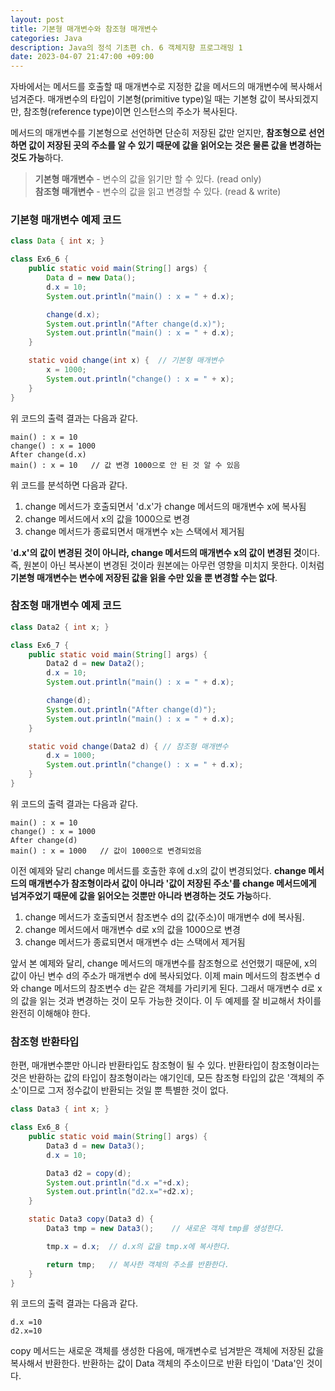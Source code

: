 ```yaml
---
layout: post
title: 기본형 매개변수와 참조형 매개변수
categories: Java
description: Java의 정석 기초편 ch. 6 객체지향 프로그래밍 1
date: 2023-04-07 21:47:00 +09:00
---
```

자바에서는 메서드를 호출할 때 매개변수로 지정한 값을 메서드의 매개변수에 복사해서 넘겨준다. 매개변수의 타입이 기본형(primitive type)일 때는 기본형 값이 복사되겠지만, 참조형(reference type)이면 인스턴스의 주소가 복사된다.

메서드의 매개변수를 기본형으로 선언하면 단순히 저장된 값만 얻지만, **참조형으로 선언하면 값이 저장된 곳의 주소를 알 수 있기 때문에 값을 읽어오는 것은 물론 값을 변경하는 것도 가능**하다.

> **기본형 매개변수** - 변수의 값을 읽기만 할 수 있다. (read only)\
> **참조형 매개변수** - 변수의 값을 읽고 변경할 수 있다. (read & write)


### 기본형 매개변수 예제 코드

```java
class Data { int x; }

class Ex6_6 {
	public static void main(String[] args) {
		Data d = new Data();
		d.x = 10;
		System.out.println("main() : x = " + d.x);

		change(d.x);
		System.out.println("After change(d.x)");
		System.out.println("main() : x = " + d.x);
	}

	static void change(int x) {  // 기본형 매개변수
		x = 1000;
		System.out.println("change() : x = " + x);
	}
}
```

위 코드의 출력 결과는 다음과 같다.

```
main() : x = 10
change() : x = 1000
After change(d.x)
main() : x = 10   // 값 변경 1000으로 안 된 것 알 수 있음
```

위 코드를 분석하면 다음과 같다.

1. change 메서드가 호출되면서 'd.x'가 change 메서드의 매개변수 x에 복사됨
2. change 메서드에서 x의 값을 1000으로 변경
3. change 메서드가 종료되면서 매개변수 x는 스택에서 제거됨

'**d.x'의 값이 변경된 것이 아니라, change 메서드의 매개변수 x의 값이 변경된 것**이다. 즉, 원본이 아닌 복사본이 변경된 것이라 원본에는 아무런 영향을 미치지 못한다. 이처럼 **기본형 매개변수는 변수에 저장된 값을 읽을 수만 있을 뿐 변경할 수는 없다**.


### 참조형 매개변수 예제 코드

```java
class Data2 { int x; }

class Ex6_7 {
	public static void main(String[] args) {
		Data2 d = new Data2();
		d.x = 10;
		System.out.println("main() : x = " + d.x);

		change(d);
		System.out.println("After change(d)");
		System.out.println("main() : x = " + d.x);
	}

	static void change(Data2 d) { // 참조형 매개변수 
		d.x = 1000;
		System.out.println("change() : x = " + d.x);
	}
}
```

위 코드의 출력 결과는 다음과 같다.

```
main() : x = 10
change() : x = 1000
After change(d)
main() : x = 1000   // 값이 1000으로 변경되었음
```

이전 예제와 달리 change 메서드를 호출한 후에 d.x의 값이 변경되었다. **change 메서드의 매개변수가 참조형이라서 값이 아니라 '값이 저장된 주소'를 change 메서드에게 넘겨주었기 때문에 값을 읽어오는 것뿐만 아니라 변경하는 것도 가능**하다.

1. change 메서드가 호출되면서 참조변수 d의 값(주소)이 매개변수 d에 복사됨.
2. change 메서드에서 매개변수 d로 x의 값을 1000으로 변경
3. change 메서드가 종료되면서 매개변수 d는 스택에서 제거됨

앞서 본 예제와 달리, change 메서드의 매개변수를 참조형으로 선언했기 때문에, x의 값이 아닌 변수 d의 주소가 매개변수 d에 복사되었다. 이제 main 메서드의 참조변수 d와 change 메서드의 참조변수 d는 같은 객체를 가리키게 된다. 그래서 매개변수 d로 x의 값을 읽는 것과 변경하는 것이 모두 가능한 것이다. 이 두 예제를 잘 비교해서 차이를 완전히 이해해야 한다. 


### 참조형 반환타입

한편, 매개변수뿐만 아니라 반환타입도 참조형이 될 수 있다. 반환타입이 참조형이라는 것은 반환하는 값의 타입이 참조형이라는 얘기인데, 모든 참조형 타입의 값은 '객체의 주소'이므로 그저 정수값이 반환되는 것일 뿐 특별한 것이 없다.

```java
class Data3 { int x; }

class Ex6_8 {
	public static void main(String[] args) {
		Data3 d = new Data3();
		d.x = 10;

		Data3 d2 = copy(d); 
		System.out.println("d.x ="+d.x);
		System.out.println("d2.x="+d2.x);
	}

	static Data3 copy(Data3 d) {
		Data3 tmp = new Data3();    // 새로운 객체 tmp를 생성한다.

		tmp.x = d.x;  // d.x의 값을 tmp.x에 복사한다.

		return tmp;   // 복사한 객체의 주소를 반환한다.
	}
}
```

위 코드의 출력 결과는 다음과 같다.

```
d.x =10
d2.x=10
```

copy 메서드는 새로운 객체를 생성한 다음에, 매개변수로 넘겨받은 객체에 저장된 값을 복사해서 반환한다. 반환하는 값이 Data 객체의 주소이므로 반환 타입이 'Data'인 것이다.
